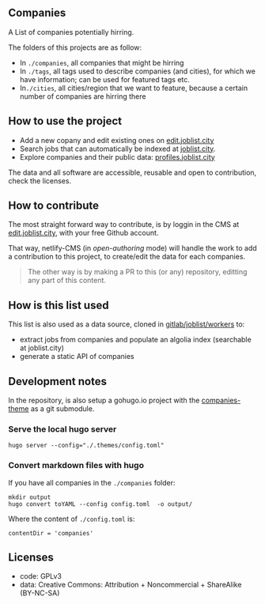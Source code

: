 ## Companies

A List of companies potentially hirring.

The folders of this projects are as follow:

- In `./companies`, all companies that might be hirring
- In `./tags`, all tags used to describe companies (and cities), for which we have information; can be used for featured tags etc.
- In`./cities`, all cities/region that we want to feature, because a certain number of companies are hirring there


## How to use the project

- Add a new copany and edit existing ones on [edit.joblist.city](https://edit.joblist.city)
- Search jobs that can automatically be indexed at [joblist.city](https://joblist.city).
- Explore companies and their public data: [profiles.joblist.city](https://profiles.joblist.city)

The data and all software are accessible, reusable and open to contribution, check the licenses.

## How to contribute

The most straight forward way to contribute, is by loggin in the CMS at [edit.joblist.city](https://edit.joblist.city), with your free Github account.

That way, netlify-CMS (in *open-authoring* mode) will handle the work to add a contribution to this project, to create/edit the data for each companies.

> The other way is by making a PR to this (or any) repository, editting any
> part of this content.

## How is this list used

This list is also used as a data source, cloned in [gitlab/joblist/workers](https://gitlab.com/joblist/workers) to:

- extract jobs from companies and populate an algolia index (searchable at joblist.city)
- generate a static API of companies


## Development notes

In the repository, is also setup a gohugo.io project with the [companies-theme](https://gitlab.com/joblist/companies-theme) as a git submodule.

### Serve the local hugo server

```
hugo server --config="./.themes/config.toml"
```

### Convert markdown files with hugo

If you have all companies in the `./companies` folder:

```
mkdir output
hugo convert toYAML --config config.toml  -o output/
```

Where the content of `./config.toml` is:
```
contentDir = 'companies'
```

## Licenses

- code: GPLv3
- data: Creative Commons: Attribution + Noncommercial + ShareAlike (BY-NC-SA)
